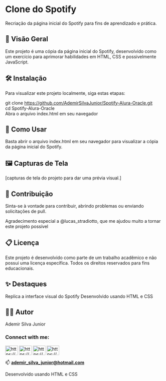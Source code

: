# Clone do Spotify
Recriação da página inicial do Spotify para fins de aprendizado e prática.

## 🚀 Visão Geral
Este projeto é uma cópia da página inicial do Spotify, desenvolvido como um exercício para aprimorar habilidades em HTML, CSS e possivelmente JavaScript.

## 🛠️ Instalação
Para visualizar este projeto localmente, siga estas etapas:

git clone https://github.com/AdemirSilvaJunior/Spotify-Alura-Oracle.git <br>
cd Spotify-Alura-Oracle<br>
Abra o arquivo index.html em seu navegador

## 🚀 Como Usar<br>
Basta abrir o arquivo index.html em seu navegador para visualizar a cópia da página inicial do Spotify.

## 🖼️ Capturas de Tela<br>
[capturas de tela do projeto para dar uma prévia visual.]

## 🤝 Contribuição<br>
Sinta-se à vontade para contribuir, abrindo problemas ou enviando solicitações de pull.

Agradecimento especial a @lucas_stradiotto, que me ajudou muito a tornar este projeto possível

## 📋 Licença<br>
Este projeto é desenvolvido como parte de um trabalho acadêmico e não possui uma licença específica. Todos os direitos reservados para fins educacionais.

## ✨ Destaques<br>
Replica a interface visual do Spotify
Desenvolvido usando HTML e CSS

## 🧑‍💻 Autor<br>
Ademir Silva Junior

<h3 align="left">Connect with me:</h3>
<p align="left">
<a href="https://www.linkedin.com/in/ademir-silva-38a8bb189/" target="blank"><img align="center" src="https://raw.githubusercontent.com/rahuldkjain/github-profile-readme-generator/master/src/images/icons/Social/linked-in-alt.svg" alt="https://www.linkedin.com/in/ademir-silva-38a8bb189/" height="30" width="40" /></a>
<a href="https://wa.me/5511966217948" target="blank"><img align="center" src="https://i.pinimg.com/1200x/9b/0c/37/9b0c37e7e1231074dd8e6c12ba0c17c7.jpg" alt="https://wa.me/5511966217948" height="30" width="40" /><a />
<a href="https://fb.com/https://www.facebook.com/ademir.silvajunior.5" target="blank"><img align="center" src="https://raw.githubusercontent.com/rahuldkjain/github-profile-readme-generator/master/src/images/icons/Social/facebook.svg" alt="https://www.facebook.com/ademir.silvajunior.5" height="30" width="40" /></a>
<a href="https://instagram.com/https://www.instagram.com/ademirsilvajunior/" target="blank"><img align="center" src="https://raw.githubusercontent.com/rahuldkjain/github-profile-readme-generator/master/src/images/icons/Social/instagram.svg" alt="https://www.instagram.com/ademirsilvajunior/" height="30" width="40" /></a>
</p>

📫 **ademir_silva_junior@hotmail.com**

  Desenvolvido usando HTML e CSS

